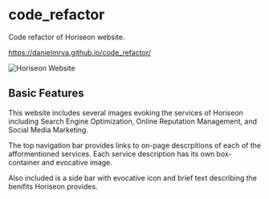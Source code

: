# code_refactor
Code refactor of Horiseon website.

https://danielmrva.github.io/code_refactor/

![Horiseon Website](/assets/images/screen-caputre.png)

## Basic Features
This website includes several images evoking the services of Horiseon including Search Engine Optimization, Online Reputation Management, and Social Media Marketing.

The top navigation bar provides links to on-page descrpitions of each of the afformentioned services.  Each service description has its own box-container and evocative image.


Also included is a side bar with evocative icon and brief text describing the benifits Horiseon provides.
